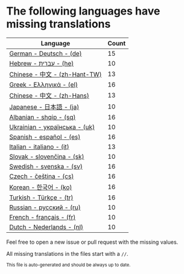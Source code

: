 # The following languages have missing translations
Language|Count
-|-
[German - Deutsch - (de)](Calendr/Assets/de.lproj/Localizable.strings)|15
[Hebrew - עברית - (he)](Calendr/Assets/he.lproj/Localizable.strings)|10
[Chinese - 中文 - (zh-Hant-TW)](Calendr/Assets/zh-Hant-TW.lproj/Localizable.strings)|13
[Greek - Ελληνικά - (el)](Calendr/Assets/el.lproj/Localizable.strings)|16
[Chinese - 中文 - (zh-Hans)](Calendr/Assets/zh-Hans.lproj/Localizable.strings)|13
[Japanese - 日本語 - (ja)](Calendr/Assets/ja.lproj/Localizable.strings)|10
[Albanian - shqip - (sq)](Calendr/Assets/sq.lproj/Localizable.strings)|16
[Ukrainian - українська - (uk)](Calendr/Assets/uk.lproj/Localizable.strings)|10
[Spanish - español - (es)](Calendr/Assets/es.lproj/Localizable.strings)|16
[Italian - italiano - (it)](Calendr/Assets/it.lproj/Localizable.strings)|13
[Slovak - slovenčina - (sk)](Calendr/Assets/sk.lproj/Localizable.strings)|10
[Swedish - svenska - (sv)](Calendr/Assets/sv.lproj/Localizable.strings)|16
[Czech - čeština - (cs)](Calendr/Assets/cs.lproj/Localizable.strings)|16
[Korean - 한국어 - (ko)](Calendr/Assets/ko.lproj/Localizable.strings)|16
[Turkish - Türkçe - (tr)](Calendr/Assets/tr.lproj/Localizable.strings)|16
[Russian - русский - (ru)](Calendr/Assets/ru.lproj/Localizable.strings)|10
[French - français - (fr)](Calendr/Assets/fr.lproj/Localizable.strings)|10
[Dutch - Nederlands - (nl)](Calendr/Assets/nl.lproj/Localizable.strings)|10

Feel free to open a new issue or pull request with the missing values.

All missing translations in the files start with a `//`.

<sub>This file is auto-generated and should be always up to date.</sub>
